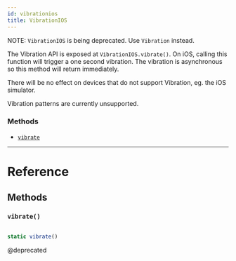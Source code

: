 ```yaml
---
id: vibrationios
title: VibrationIOS
---
```


NOTE: `VibrationIOS` is being deprecated. Use `Vibration` instead.

The Vibration API is exposed at `VibrationIOS.vibrate()`. On iOS, calling this function will trigger a one second vibration. The vibration is asynchronous so this method will return immediately.

There will be no effect on devices that do not support Vibration, eg. the iOS simulator.

Vibration patterns are currently unsupported.

### Methods

* [`vibrate`](vibrationios.md#vibrate)

---

# Reference

## Methods

### `vibrate()`


```javascript

static vibrate()

```


@deprecated

